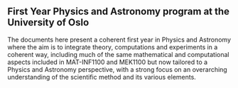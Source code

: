 ## First Year Physics and Astronomy program at the University of Oslo


The documents here present  a coherent first year in Physics and Astronomy where
the aim is to integrate theory, computations and experiments in a
coherent way, including much of the same mathematical and
computational aspects included in MAT-INF1100 and MEK1100 but now
tailored to a Physics and Astronomy perspective, with a strong focus
on an overarching understanding of the scientific method and its
various elements.

